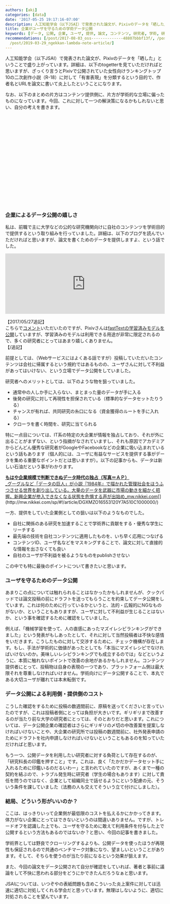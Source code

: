 ```yaml
---
authors: [aki]
categories: [data]
date: '2017-05-25 19:17:16-07:00'
description: 人工知能学会（以下JSAI）で発表された論文が、Pixivのデータを「晒した」ということで盛り上がっています。詳細は、以下のtogetterを見ていただければと思いますが、ざっくり言うとPixivで公開されていた女性向けランキングトップ10の二次創作小説（R-18）に対して「有害…
title: 企業がユーザを守るための学術データ公開
keywords: [データ, 公開, 企業, ユーザ, 提供, 論文, コンテンツ, 研究者, 学術, 研究]
recommendations: [/post/2017-08-03_oss--------------48807bbbf13f/, /post/2016-05-05-detawo-ge-suo-niji-merukotodedetahuo-yong-nomin-zhu-hua-gajin-ndahua/,
  /post/2019-03-29_ngekkan-lambda-note-article/]
---
```


人工知能学会（以下JSAI）で発表された論文が、Pixivのデータを「晒した」ということで盛り上がっています。詳細は、以下のtogetterを見ていただければと思いますが、ざっくり言うとPixivで公開されていた女性向けランキングトップ10の二次創作小説（R-18）に対して「有害表現」を分類するという目的で、作者名とURLを論文に書いて炎上したということになります。

なお、以下のまとめの片方はコンテンツ提供側に、片方が学術的な立場に偏ったものになっています。今回、これに対して一つの解決策になるかもしれないと思い、自分の考えを書きます。

<div class="iframely-embed"><div class="iframely-responsive" style="height: 140px; padding-bottom: 0;"><a href="https://togetter.com/li/1113766" data-iframely-url="//cdn.iframe.ly/9KD1PsY"></a></div></div><script async src="//cdn.iframe.ly/embed.js" charset="utf-8"></script>

<div class="iframely-embed"><div class="iframely-responsive" style="height: 140px; padding-bottom: 0;"><a href="https://togetter.com/li/1113936" data-iframely-url="//cdn.iframe.ly/lxFu7im"></a></div></div><script async src="//cdn.iframe.ly/embed.js" charset="utf-8"></script>

### 企業によるデータ公開の嬉しさ

私は、前職で主に大学などの公的な研究機関向けに自社のコンテンツを学術目的で提供するという取り組みを行っていました。詳細は、以下のブログを読んでいただければと思いますが、論文を書くためのデータを提供しますよ、という話でした。

<div style="left: 0; width: 100%; height: 190px; position: relative;"><iframe src="https://hatenablog-parts.com/embed?url=https%3A%2F%2Ftechlife.cookpad.com%2Fentry%2F2015%2F02%2F24%2F161915" style="top: 0; left: 0; width: 100%; height: 100%; position: absolute; border: 0;" allowfullscreen scrolling="no"></iframe></div>

【2017/05/27追記】  
こちらで[コメント](http://b.hatena.ne.jp/entry/338933854/comment/Agrius_Akita)いただいたのですが、Pixivさんは[fastTextの学習済みモデルを公開](http://inside.pixiv.net/entry/2016/09/13/161454)していますが、学習済みのモデルは利用できる用途が非常に限定されるので、多くの研究者にとってはあまり嬉しくありません。  
【/追記】

前提としては、（Webサービスにはよくある話ですが）投稿していただいたコンテンツは会社に帰属するという規約ではあるものの、ユーザさんに対して不利益があってはいけない、という立場でデータ公開をしていました。

研究者へのメリットとしては、以下のような物を狙っていました。

*   通常中の人しか手に入らない、まとまった量のデータが手に入る
*   後発の研究に対して再現性を担保されている（標準的なデータセットたりうる）
*   チャンスが有れば、共同研究の糸口になる（資金獲得のルートを手に入れる）
*   クローラを書く時間を、研究に当てられる

特に一点目については、IT系の特定の大企業が情報を独占しており、それが外に出ることがまずない、という指摘がなされていますし、それも原因でアカデミアからどんどん優秀な研究者がGoogleやFacebookなどの企業に吸い込まれているという話もあります（個人的には、ユーザに有益なサービスを提供する事がデータを集める重要なポイントだとは思いますが）。以下の記事からも、データは新しい石油だという事がわかります。

[**もはや企業規模で判断できぬデータ時代の独占（写真＝ＡＰ）**  
_グーグルなど「データの巨人」が小説『1984年』で描かれた管理社会をほうふつさせる世界を創り出している。大量のデータを武器に市場の動きを細かく把握。新興企業が参入できなくなる状態を危惧する声が出始め_mw.nikkei.com](http://mw.nikkei.com/sp/#!/article/DGXMZO16553120Y7A510C1000000/ "http://mw.nikkei.com/sp/#!/article/DGXMZO16553120Y7A510C1000000/")[](http://mw.nikkei.com/sp/#!/article/DGXMZO16553120Y7A510C1000000/)

一方、提供をしていた企業側としての狙いは以下のようなものでした。

*   自社に関係のある研究を加速することで学術界に貢献をする・優秀な学生にリーチする
*   最先端の技術を自社コンテンツに適用したものを、いち早く応用につなげる
*   コンテンツID、ユーザ名などをマスキングすることで、論文に対して直接的な情報を出さなくても良い
*   自社のユーザが不利益を被るようなものをpublishさせない

この中でも特に最後のポイントについて書きたいと思います。

### ユーザを守るためのデータ公開

あまりこの点については触れられることはなかったかもしれませんが、クックパッドでは論文投稿の前にドラフトを送ってもらうことを約束してデータ公開をしています。これは何のために行っているかというと、法的・広報的にNGなものがないか、ということもありますが、ユーザに対して不利益が生じることはないか、という事を確認するために確認をしていました。

例えば、「機械学習を使って、人の直感にあったマズイレシピランキングができました」という発表がもしあったとして、それに対して当然投稿者は不快な感情をいだきます。こうしたものに対して交渉するために、チェック機構が存在します。もし、手法が学術的に価値があったとしても「本当にマズイレシピでなければいけないのか。美味しいレシピランキングでも成立するのでは」などというように、本質に触れないポイントで改善の余地があるかもしれません。コンテンツ提供者にとって、投稿物は自身の表現の一つであり、プラットフォーム側は最大限それを尊重しなければいけません。学術向けにデータ公開することで、本丸である大切ユーザが離れては本末転倒です。

### データ公開による利用側・提供側のコスト

こうした確認をするために投稿の数週間前に、原稿を送ってくださいと言っていたのですが、これは投稿者側にとっては負担が大きいです。ギリギリまで改善するのが当たり前な大学の研究者にとっては、そのとおりだと思います。これについては、データ公開企業の確認者はさらにギリギリの〆切の中改善案を提案しなければいけないことや、大企業の研究所では投稿の数週間前に、社外発表申請のためにドラフトを社内申請しなければいけないということもあるのを知っていただければと思います。

もう一つ、公開データを利用したい研究者に対する負荷として存在するのが、「研究科長の印鑑を押すこと」です。これは、良く「たかだかデータセット手に入れるために印鑑いるのだるいわー」と言われていたのですが、あくまで一種の契約を結ぶので、トラブル発生時に研究者（学生の場合もあります）に対して責任を問うのではなく、企業として組織同士で話せるようにという配慮の元、そういう条件を課していました（法務の人も交えてそういう立て付けにしました）。

### 結局、どういう形がいいのか？

ここは、はっきりいって企業側が最低限のコストを払えるかにかかってきます。体力がない企業にとってはできないというのは間違いありません。ですが、トレードオフを認識した上でも、ユーザを守るために敢えて利用条件を付与した上で公開するという方法もあるのではないか？と思い、今回の記事を書きました。

学術界としては野良でクローリングするよりも、公開データを使ったほうが再現性も保証されるので共通のベンチマーク対象になり、望ましいということがあります。そして、そちらを使うのが当たり前になるという効果が狙えます。

また、今回の論文をデータ公開されて自分が確認をしていれば、著者と事前に議論をして不快に思われる部分をどうにかできたんだろうなぁと思います。

JSAIについては、いつぞやの表紙問題も含めこういった炎上案件に対しては迅速に適切に対処してくれる学会だと思っています。無理はしないように、適切に対処されることを望んでいます。